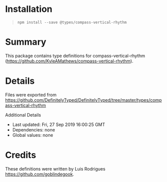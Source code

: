 # Installation
> `npm install --save @types/compass-vertical-rhythm`

# Summary
This package contains type definitions for compass-vertical-rhythm (https://github.com/KyleAMathews/compass-vertical-rhythm).

# Details
Files were exported from https://github.com/DefinitelyTyped/DefinitelyTyped/tree/master/types/compass-vertical-rhythm

Additional Details
 * Last updated: Fri, 27 Sep 2019 16:00:25 GMT
 * Dependencies: none
 * Global values: none

# Credits
These definitions were written by Luis Rodrigues <https://github.com/goblindegook>.
